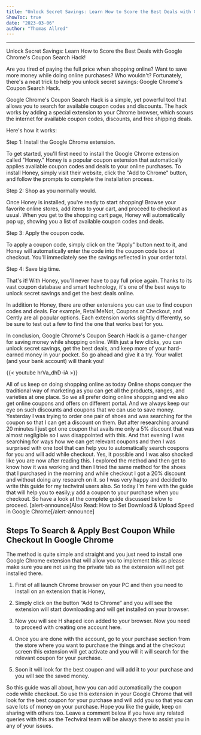 ```yaml
---
title: "Unlock Secret Savings: Learn How to Score the Best Deals with Google Chrome's Coupon Search Hack!"
ShowToc: true 
date: "2023-03-06"
author: "Thomas Allred"
---
```

*****
Unlock Secret Savings: Learn How to Score the Best Deals with Google Chrome's Coupon Search Hack!

Are you tired of paying the full price when shopping online? Want to save more money while doing online purchases? Who wouldn't? Fortunately, there's a neat trick to help you unlock secret savings: Google Chrome's Coupon Search Hack.

Google Chrome's Coupon Search Hack is a simple, yet powerful tool that allows you to search for available coupon codes and discounts. The hack works by adding a special extension to your Chrome browser, which scours the internet for available coupon codes, discounts, and free shipping deals.

Here's how it works:

Step 1: Install the Google Chrome extension.

To get started, you'll first need to install the Google Chrome extension called "Honey." Honey is a popular coupon extension that automatically applies available coupon codes and deals to your online purchases. To install Honey, simply visit their website, click the "Add to Chrome" button, and follow the prompts to complete the installation process.

Step 2: Shop as you normally would.

Once Honey is installed, you're ready to start shopping! Browse your favorite online stores, add items to your cart, and proceed to checkout as usual. When you get to the shopping cart page, Honey will automatically pop up, showing you a list of available coupon codes and deals.

Step 3: Apply the coupon code.

To apply a coupon code, simply click on the "Apply" button next to it, and Honey will automatically enter the code into the coupon code box at checkout. You'll immediately see the savings reflected in your order total.

Step 4: Save big time.

That's it! With Honey, you'll never have to pay full price again. Thanks to its vast coupon database and smart technology, it's one of the best ways to unlock secret savings and get the best deals online.

In addition to Honey, there are other extensions you can use to find coupon codes and deals. For example, RetailMeNot, Coupons at Checkout, and Cently are all popular options. Each extension works slightly differently, so be sure to test out a few to find the one that works best for you.

In conclusion, Google Chrome's Coupon Search Hack is a game-changer for saving money while shopping online. With just a few clicks, you can unlock secret savings, get the best deals, and keep more of your hard-earned money in your pocket. So go ahead and give it a try. Your wallet (and your bank account) will thank you!

{{< youtube hrVa_dhD-iA >}} 



All of us keep on doing shopping online as today Online shops conquer the traditional way of marketing as you can get all the products, ranges, and varieties at one place. So we all prefer doing online shopping and we also get online coupons and offers on different portal. And we always keep our eye on such discounts and coupons that we can use to save money. Yesterday I was trying to order one pair of shoes and was searching for the coupon so that I can get a discount on them.
But after researching around 20 minutes I just got one coupon that avails me only a 5% discount that was almost negligible so I was disappointed with this. And that evening I was searching for ways how we can get relevant coupons and then I was surprised with one tool that can help you to automatically search coupons for you and will add while checkout. Yes, it possible and I was also shocked like you are now after reading this. I explored the method and then get to know how it was working and then I tried the same method for the shoes that I purchased in the morning and while checkout I got a 20% discount and without doing any research on it. so I was very happy and decided to write this guide for my techviral users also.
So today I’m here with the guide that will help you to easily;y add a coupon to your purchase when you checkout. So have a look at the complete guide discussed below to proceed.
[alert-announce]Also Read: How to Set Download & Upload Speed in Google Chrome[/alert-announce]

 
## Steps To Search & Apply Best Coupon While Checkout In Google Chrome


The method is quite simple and straight and you just need to install one Google Chrome extension that will allow you to implement this as please make sure you are not using the private tab as the extension will not get installed there.
1. First of all launch Chrome browser on your PC and then you need to install on an extension that is Honey,
2. Simply click on the button “Add to Chrome” and you will see the extension will start downloading and will get installed on your browser.
3. Now you will see H shaped icon added to your browser. Now you need to proceed with creating one account here.

4. Once you are done with the account, go to your purchase section from the store where you want to purchase the things and at the checkout screen this extension will get activate and you will it will search for the relevant coupon for your purchase.

5. Soon it will look for the best coupon and will add it to your purchase and you will see the saved money.

So this guide was all about, how you can add automatically the coupon code while checkout. So use this extension in your Google Chrome that will look for the best coupon for your purchase and will add you so that you can save lots of money on your purchase. Hope you like the guide, keep on sharing with others too. Leave a comment below if you have any related queries with this as the Techviral team will be always there to assist you in any of your issues.





